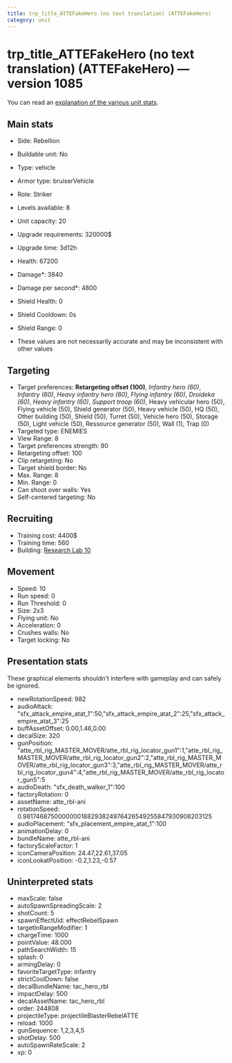 ```yaml
---
title: trp_title_ATTEFakeHero (no text translation) (ATTEFakeHero)
category: unit
---
```


# trp_title_ATTEFakeHero (no text translation) (ATTEFakeHero) — version 1085

You can read an [explanation  of the various unit stats](unitexplained.md).

## Main stats

  * Side: Rebellion
  * Buildable unit: No
  * Type: vehicle
  * Armor type: bruiserVehicle
  * Role: Striker
  * Levels available: 8
  * Unit capacity: 20
  * Upgrade requirements: 320000$
  * Upgrade time: 3d12h
  * Health: 67200
  * Damage*: 3840
  * Damage per second*: 4800
  * Shield Health: 0
  * Shield Cooldown: 0s
  * Shield Range: 0

* These values are not necessarily accurate and may be inconsistent with other values

## Targeting

  * Target preferences: **Retargeting offset (100)**, _Infantry hero (60)_, _Infantry (60)_, _Heavy infantry hero (60)_, _Flying infantry (60)_, _Droideka (60)_, _Heavy infantry (60)_, _Support troop (60)_, Heavy vehicular hero (50), Flying vehicle (50), Shield generator (50), Heavy vehicle (50), HQ (50), Other building (50), Shield (50), Turret (50), Vehicle hero (50), Storage (50), Light vehicle (50), Ressource generator (50), Wall (1), Trap (0)
  * Targeted type: ENEMIES
  * View Range: 8
  * Target preferences strength: 90
  * Retargeting offset: 100
  * Clip retargeting: No
  * Target shield border: No
  * Max. Range: 8
  * Min. Range: 0
  * Can shoot over walls: Yes
  * Self-centered targeting: No

## Recruiting

  * Training cost: 4400$
  * Training time: 560
  * Building: [Research Lab 10](rebelOffenseLab.html)

## Movement

  * Speed: 10
  * Run speed: 0
  * Run Threshold: 0
  * Size: 2x3
  * Flying unit: No
  * Acceleration: 0
  * Crushes walls: No
  * Target locking: No

## Presentation stats

These graphical elements shouldn't interfere with gameplay and can safely be ignored.

  * newRotationSpeed: 982
  * audioAttack: "sfx_attack_empire_atat_1":50,"sfx_attack_empire_atat_2":25,"sfx_attack_empire_atat_3":25
  * buffAssetOffset: 0.00,1.46,0.00
  * decalSize: 320
  * gunPosition: "atte_rbl_rig_MASTER_MOVER/atte_rbl_rig_locator_gun1":1,"atte_rbl_rig_MASTER_MOVER/atte_rbl_rig_locator_gun2":2,"atte_rbl_rig_MASTER_MOVER/atte_rbl_rig_locator_gun3":3,"atte_rbl_rig_MASTER_MOVER/atte_rbl_rig_locator_gun4":4,"atte_rbl_rig_MASTER_MOVER/atte_rbl_rig_locator_gun5":5
  * audioDeath: "sfx_death_walker_1":100
  * factoryRotation: 0
  * assetName: atte_rbl-ani
  * rotationSpeed: 0.9817468750000000188293824976426549255847930908203125
  * audioPlacement: "sfx_placement_empire_atat_1":100
  * animationDelay: 0
  * bundleName: atte_rbl-ani
  * factoryScaleFactor: 1
  * iconCameraPosition: 24.47,22.61,37.05
  * iconLookatPosition: -0.2,1.23,-0.57

## Uninterpreted stats

  * maxScale: false
  * autoSpawnSpreadingScale: 2
  * shotCount: 5
  * spawnEffectUid: effectRebelSpawn
  * targetInRangeModifier: 1
  * chargeTime: 1000
  * pointValue: 48.000
  * pathSearchWidth: 15
  * splash: 0
  * armingDelay: 0
  * favoriteTargetType: infantry
  * strictCoolDown: false
  * decalBundleName: tac_hero_rbl
  * impactDelay: 500
  * decalAssetName: tac_hero_rbl
  * order: 244808
  * projectileType: projectileBlasterRebelATTE
  * reload: 1000
  * gunSequence: 1,2,3,4,5
  * shotDelay: 500
  * autoSpawnRateScale: 2
  * xp: 0

